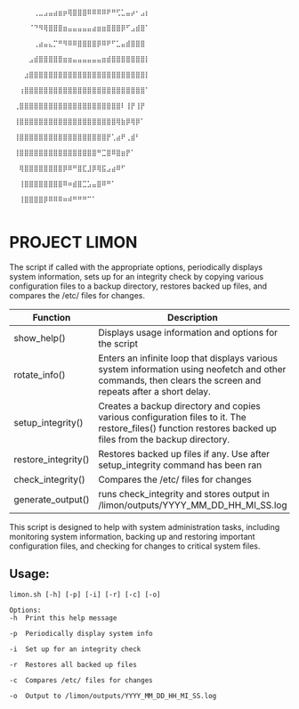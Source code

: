 ```

                                          ⠀⠀⠀⠀⠀⢀⣀⣠⣤⣴⣶⡶⢿⣿⣿⣿⠿⠿⠿⠿⠟⠛⢋⣁⣤⡴⠂⣠⡆⠀
                                          ⠀⠀⠀⠀⠈⠙⠻⢿⣿⣿⣿⣶⣤⣤⣤⣤⣤⣴⣶⣶⣿⣿⣿⡿⠋⣠⣾⣿⠁⠀
                                          ⠀⠀⠀⠀⠀⢀⣴⣤⣄⡉⠛⠻⠿⠿⣿⣿⣿⣿⡿⠿⠟⠋⣁⣤⣾⣿⣿⣿⠀⠀
                                          ⠀⠀⠀⠀⣠⣾⣿⣿⣿⣿⣿⣶⣶⣤⣤⣤⣤⣤⣤⣶⣾⣿⣿⣿⣿⣿⣿⣿⡇⠀
                                          ⠀⠀⠀⣰⣿⣿⣿⣿⣿⣿⣿⣿⣿⣿⣿⣿⣿⣿⣿⣿⣿⣿⣿⣿⣿⣿⣿⣿⡇⠀
                                          ⠀⠀⢰⣿⣿⣿⣿⣿⣿⣿⣿⣿⣿⣿⣿⣿⣿⣿⣿⣿⣿⣿⣿⣿⣿⣿⣿⣿⠁⠀
                                          ⠀⢀⣿⣿⣿⣿⣿⣿⣿⣿⣿⣿⣿⣿⣿⣿⣿⣿⣿⣿⣿⣿⣿⠇⢸⡟⢸⡟⠀⠀
                                          ⠀⢸⣿⣿⣿⣿⣿⣿⣿⣿⣿⣿⣿⣿⣿⣿⣿⣿⣿⣿⣿⣿⢿⣷⡿⢿⡿⠁⠀⠀
                                          ⠀⢸⣿⣿⣿⣿⣿⣿⣿⣿⣿⣿⣿⣿⣿⣿⣿⣿⣿⣿⡟⢁⣴⠟⢀⣾⠃⠀⠀⠀
                                          ⠀⢸⣿⣿⣿⣿⣿⣿⣿⣿⣿⣿⣿⣿⣿⣿⣿⣿⠛⣉⣿⠿⣿⣶⡟⠁⠀⠀⠀⠀
                                          ⠀⠀⢿⣿⣿⣿⣿⣿⣿⣿⣿⡿⠿⠛⣿⣏⣸⡿⢿⣯⣠⣴⠿⠋⠀⠀⠀⠀⠀⠀
                                          ⠀⠀⢸⣿⣿⣿⣿⣿⣿⣿⣿⠿⠶⣾⣿⣉⣡⣤⣿⠿⠛⠁⠀⠀⠀⠀⠀⠀⠀⠀
                                          ⠀⠀⢸⣿⣿⣿⣿⡿⠿⠿⠿⠶⠾⠛⠛⠛⠉⠁⠀⠀⠀⠀⠀⠀⠀⠀⠀⠀⠀⠀
⠀⠀⠀⠀⠀⠀⠀⠀⠀⠀⠀⠀⠀⠀⠀⠀⠀⠀⠀⠀⠀⠀
```

<h1>PROJECT LIMON</h1>

The script if called with the appropriate options, periodically displays system information, sets up for an integrity check by copying various configuration files to a backup directory, restores backed up files, and compares the /etc/ files for changes.

| Function | Description |
| --- | --- |
| show_help() | Displays usage information and options for the script |
| rotate_info() | Enters an infinite loop that displays various system information using neofetch and other commands, then clears the screen and repeats after a short delay. |
| setup_integrity() | Creates a backup directory and copies various configuration files to it. The restore_files() function restores backed up files from the backup directory.  |
| restore_integrity() | Restores backed up files if any. Use after setup_integrity command has been ran |
| check_integrity() | Compares the /etc/ files for changes |
| generate_output() | runs check_integrity and stores output in /limon/outputs/YYYY_MM_DD_HH_MI_SS.log |

This script is designed to help with system administration tasks, including monitoring system information, backing up and restoring important configuration files, and checking for changes to critical system files.


<h2> Usage: </h2>

```
limon.sh [-h] [-p] [-i] [-r] [-c] [-o]

Options:
-h  Print this help message

-p  Periodically display system info

-i  Set up for an integrity check

-r  Restores all backed up files

-c  Compares /etc/ files for changes

-o  Output to /limon/outputs/YYYY_MM_DD_HH_MI_SS.log
```
